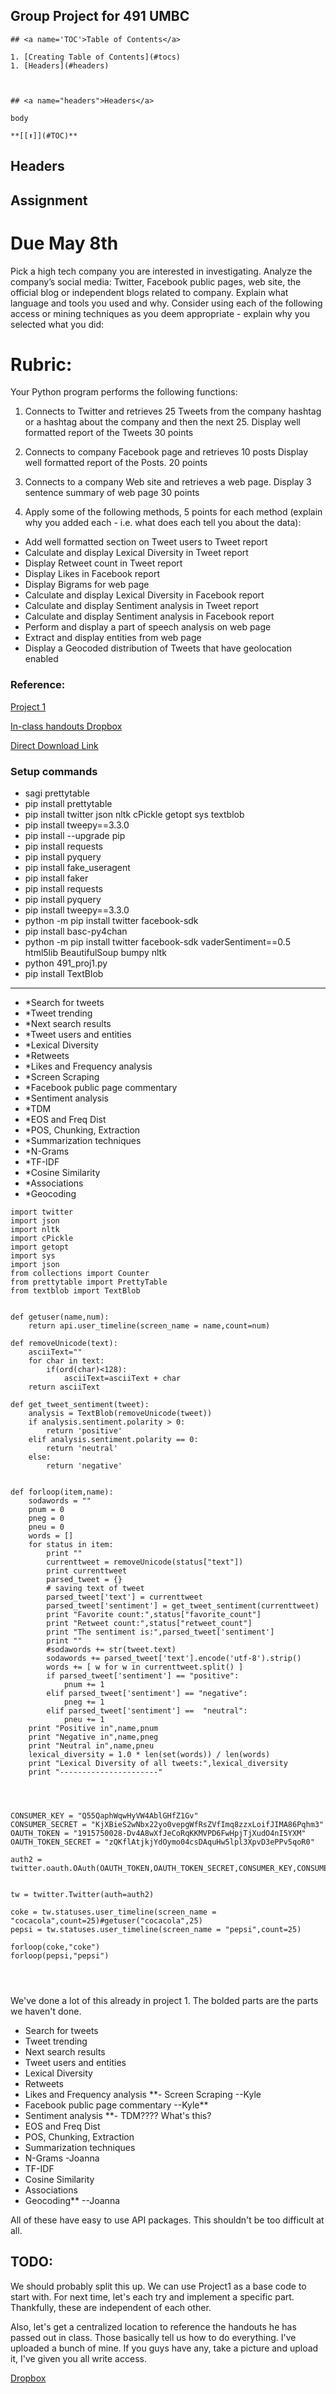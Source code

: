## Group Project for 491 UMBC

```
## <a name='TOC'>Table of Contents</a>

1. [Creating Table of Contents](#tocs)
1. [Headers](#headers)



## <a name="headers">Headers</a>

body

**[[⬆]](#TOC)**
```
## Headers

## Assignment
# Due May 8th
Pick a high tech company you are interested in investigating. Analyze the company’s social
media: Twitter, Facebook public pages, web site, the official blog or independent blogs
related to company. Explain what language and tools you used and why. Consider using
each of the following access or mining techniques as you deem appropriate - explain why
you selected what you did:

# Rubric:
Your Python program performs the following functions:
1. Connects to Twitter and retrieves 25 Tweets from the company hashtag or a hashtag about the company and then the next 25. Display well formatted report of the Tweets 30 points

2. Connects to company Facebook page and retrieves 10 posts Display well formatted report of the Posts. 20 points

3. Connects to a company Web site and retrieves a web page. Display 3 sentence summary of web page 30 points

4. Apply some of the following methods, 5 points for each method (explain why you added each - i.e. what does each tell you about the data):

- Add well formatted section on Tweet users to Tweet report
- Calculate and display Lexical Diversity in Tweet report
- Display Retweet count in Tweet report
- Display Likes in Facebook report
- Display Bigrams for web page
- Calculate and display Lexical Diversity in Facebook report
- Calculate and display Sentiment analysis in Tweet report
- Calculate and display Sentiment analysis in Facebook report
- Perform and display a part of speech analysis on web page
- Extract and display entities from web page
- Display a Geocoded distribution of Tweets that have geolocation enabled

### Reference:

[Project 1](https://github.com/kgor93/491_GroupProj/blob/master/proj1.py)


[In-class handouts Dropbox](https://www.dropbox.com/sh/b14v736kre5sros/AAALDsvAi_9zpPmqC9tq0i7ya?dl=0)

[Direct Download Link](https://www.dropbox.com/sh/b14v736kre5sros/AAALDsvAi_9zpPmqC9tq0i7ya?raw=1)

### Setup commands
- sagi prettytable
- pip install prettytable
- pip install twitter json nltk cPickle getopt sys textblob
- pip install tweepy==3.3.0
- pip install --upgrade pip
- pip install requests
- pip install pyquery
- pip install fake_useragent
- pip install faker
- pip install requests
- pip install pyquery
- pip install tweepy==3.3.0
- python -m pip install twitter facebook-sdk
- pip install basc-py4chan
- python -m pip install twitter facebook-sdk vaderSentiment==0.5 html5lib BeautifulSoup bumpy nltk
- python 491_proj1.py 
- pip install TextBlob

---------------------------------

- *Search for tweets
- *Tweet trending
- *Next search results
- *Tweet users and entities
- *Lexical Diversity
- *Retweets
- *Likes and Frequency analysis
- *Screen Scraping
- *Facebook public page commentary
- *Sentiment analysis
- *TDM
- *EOS and Freq Dist
- *POS, Chunking, Extraction
- *Summarization techniques
- *N-Grams
- *TF-IDF
- *Cosine Similarity
- *Associations
- *Geocoding



```
import twitter
import json
import nltk
import cPickle
import getopt
import sys
import json
from collections import Counter
from prettytable import PrettyTable
from textblob import TextBlob


def getuser(name,num):
    return api.user_timeline(screen_name = name,count=num)

def removeUnicode(text):
	asciiText=""
	for char in text:
		if(ord(char)<128):
			asciiText=asciiText + char
	return asciiText

def get_tweet_sentiment(tweet):
    analysis = TextBlob(removeUnicode(tweet))
    if analysis.sentiment.polarity > 0:
        return 'positive'
    elif analysis.sentiment.polarity == 0:
        return 'neutral'
    else:
        return 'negative'


def forloop(item,name):
    sodawords = ""
    pnum = 0
    pneg = 0
    pneu = 0
    words = []
    for status in item:
        print ""
        currenttweet = removeUnicode(status["text"])
        print currenttweet
        parsed_tweet = {}
        # saving text of tweet
        parsed_tweet['text'] = currenttweet
        parsed_tweet['sentiment'] = get_tweet_sentiment(currenttweet)
        print "Favorite count:",status["favorite_count"]
        print "Retweet count:",status["retweet_count"]
        print "The sentiment is:",parsed_tweet['sentiment']
        print ""
        #sodawords += str(tweet.text)
        sodawords += parsed_tweet['text'].encode('utf-8').strip()
        words += [ w for w in currenttweet.split() ]
        if parsed_tweet['sentiment'] == "positive":
            pnum += 1
        elif parsed_tweet['sentiment'] == "negative":
            pneg += 1
        elif parsed_tweet['sentiment'] ==  "neutral":
            pneu += 1
    print "Positive in",name,pnum
    print "Negative in",name,pneg
    print "Neutral in",name,pneu
    lexical_diversity = 1.0 * len(set(words)) / len(words)
    print "Lexical Diversity of all tweets:",lexical_diversity
    print "----------------------"




CONSUMER_KEY = "Q55QaphWqwHyVW4AblGHfZ1Gv"
CONSUMER_SECRET = "KjXBieS2wNbx22yo0vepgWfRsZVfImq8zzxLoifJIMA86Pqhm3"
OAUTH_TOKEN = "1915750028-Dv4A8wXfJeCoRqKKMVPD6FwHpjTjXudO4nI5YXM"
OAUTH_TOKEN_SECRET = "zQKflAtjkjYdOymo04csDAquHw5lpl3XpvD3ePPv5qoR0"

auth2 = twitter.oauth.OAuth(OAUTH_TOKEN,OAUTH_TOKEN_SECRET,CONSUMER_KEY,CONSUMER_SECRET)


tw = twitter.Twitter(auth=auth2)

coke = tw.statuses.user_timeline(screen_name = "cocacola",count=25)#getuser("cocacola",25)
pepsi = tw.statuses.user_timeline(screen_name = "pepsi",count=25)

forloop(coke,"coke")
forloop(pepsi,"pepsi")




```




We've done a lot of this already in project 1. The bolded parts are the parts we haven't done.

- Search for tweets
- Tweet trending
- Next search results
- Tweet users and entities
- Lexical Diversity
- Retweets
- Likes and Frequency analysis
**- Screen Scraping --Kyle
- Facebook public page commentary  --Kyle**
- Sentiment analysis
**- TDM???? What's this?
- EOS and Freq Dist
- POS, Chunking, Extraction
- Summarization techniques
- N-Grams -Joanna
- TF-IDF
- Cosine Similarity
- Associations
- Geocoding** --Joanna

All of these have easy to use API packages. This shouldn't be too difficult at all.

## TODO:

We should probably split this up. We can use Project1 as a base code to start with. For next time, let's each try and implement a specific part. Thankfully, these are independent of each other.
    
Also, let's get a centralized location to reference the handouts he has passed out in class. Those basically tell us how to do everything. I've uploaded a bunch of mine. If you guys have any, take a picture and upload it, I've given you all write access.
   
[Dropbox](https://www.dropbox.com/sh/b14v736kre5sros/AAALDsvAi_9zpPmqC9tq0i7ya?dl=0)

